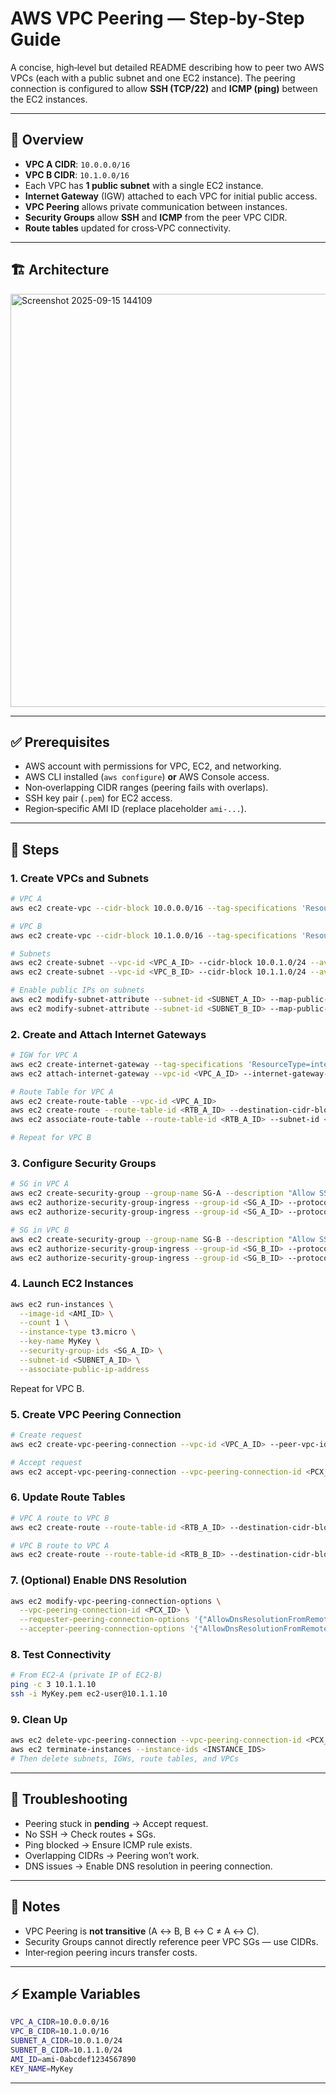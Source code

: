 # AWS VPC Peering — Step‑by‑Step Guide

A concise, high‑level but detailed README describing how to peer two AWS VPCs (each with a public subnet and one EC2 instance). The peering connection is configured to allow **SSH (TCP/22)** and **ICMP (ping)** between the EC2 instances.

---

## 📘 Overview

* **VPC A CIDR**: `10.0.0.0/16`
* **VPC B CIDR**: `10.1.0.0/16`
* Each VPC has **1 public subnet** with a single EC2 instance.
* **Internet Gateway** (IGW) attached to each VPC for initial public access.
* **VPC Peering** allows private communication between instances.
* **Security Groups** allow **SSH** and **ICMP** from the peer VPC CIDR.
* **Route tables** updated for cross‑VPC connectivity.

---

## 🏗️ Architecture

<img width="940" height="661" alt="Screenshot 2025-09-15 144109" src="https://github.com/user-attachments/assets/e9871fa1-2b82-4e0d-b0d0-5af85532f70e" />


---

## ✅ Prerequisites

* AWS account with permissions for VPC, EC2, and networking.
* AWS CLI installed (`aws configure`) **or** AWS Console access.
* Non‑overlapping CIDR ranges (peering fails with overlaps).
* SSH key pair (`.pem`) for EC2 access.
* Region‑specific AMI ID (replace placeholder `ami-...`).

---

## 🚀 Steps

### 1. Create VPCs and Subnets

```bash
# VPC A
aws ec2 create-vpc --cidr-block 10.0.0.0/16 --tag-specifications 'ResourceType=vpc,Tags=[{Key=Name,Value=VPC-A}]'

# VPC B
aws ec2 create-vpc --cidr-block 10.1.0.0/16 --tag-specifications 'ResourceType=vpc,Tags=[{Key=Name,Value=VPC-B}]'

# Subnets
aws ec2 create-subnet --vpc-id <VPC_A_ID> --cidr-block 10.0.1.0/24 --availability-zone <AZ>
aws ec2 create-subnet --vpc-id <VPC_B_ID> --cidr-block 10.1.1.0/24 --availability-zone <AZ>

# Enable public IPs on subnets
aws ec2 modify-subnet-attribute --subnet-id <SUBNET_A_ID> --map-public-ip-on-launch
aws ec2 modify-subnet-attribute --subnet-id <SUBNET_B_ID> --map-public-ip-on-launch
```

### 2. Create and Attach Internet Gateways

```bash
# IGW for VPC A
aws ec2 create-internet-gateway --tag-specifications 'ResourceType=internet-gateway,Tags=[{Key=Name,Value=VPC-A-IGW}]'
aws ec2 attach-internet-gateway --vpc-id <VPC_A_ID> --internet-gateway-id <IGW_A_ID>

# Route Table for VPC A
aws ec2 create-route-table --vpc-id <VPC_A_ID>
aws ec2 create-route --route-table-id <RTB_A_ID> --destination-cidr-block 0.0.0.0/0 --gateway-id <IGW_A_ID>
aws ec2 associate-route-table --route-table-id <RTB_A_ID> --subnet-id <SUBNET_A_ID>

# Repeat for VPC B
```

### 3. Configure Security Groups

```bash
# SG in VPC A
aws ec2 create-security-group --group-name SG-A --description "Allow SSH & ICMP from VPC B" --vpc-id <VPC_A_ID>
aws ec2 authorize-security-group-ingress --group-id <SG_A_ID> --protocol tcp --port 22 --cidr 10.1.0.0/16
aws ec2 authorize-security-group-ingress --group-id <SG_A_ID> --protocol icmp --port -1 --cidr 10.1.0.0/16

# SG in VPC B
aws ec2 create-security-group --group-name SG-B --description "Allow SSH & ICMP from VPC A" --vpc-id <VPC_B_ID>
aws ec2 authorize-security-group-ingress --group-id <SG_B_ID> --protocol tcp --port 22 --cidr 10.0.0.0/16
aws ec2 authorize-security-group-ingress --group-id <SG_B_ID> --protocol icmp --port -1 --cidr 10.0.0.0/16
```

### 4. Launch EC2 Instances

```bash
aws ec2 run-instances \
  --image-id <AMI_ID> \
  --count 1 \
  --instance-type t3.micro \
  --key-name MyKey \
  --security-group-ids <SG_A_ID> \
  --subnet-id <SUBNET_A_ID> \
  --associate-public-ip-address
```

Repeat for VPC B.

### 5. Create VPC Peering Connection

```bash
# Create request
aws ec2 create-vpc-peering-connection --vpc-id <VPC_A_ID> --peer-vpc-id <VPC_B_ID>

# Accept request
aws ec2 accept-vpc-peering-connection --vpc-peering-connection-id <PCX_ID>
```

### 6. Update Route Tables

```bash
# VPC A route to VPC B
aws ec2 create-route --route-table-id <RTB_A_ID> --destination-cidr-block 10.1.0.0/16 --vpc-peering-connection-id <PCX_ID>

# VPC B route to VPC A
aws ec2 create-route --route-table-id <RTB_B_ID> --destination-cidr-block 10.0.0.0/16 --vpc-peering-connection-id <PCX_ID>
```

### 7. (Optional) Enable DNS Resolution

```bash
aws ec2 modify-vpc-peering-connection-options \
  --vpc-peering-connection-id <PCX_ID> \
  --requester-peering-connection-options '{"AllowDnsResolutionFromRemoteVpc":true}' \
  --accepter-peering-connection-options '{"AllowDnsResolutionFromRemoteVpc":true}'
```

### 8. Test Connectivity

```bash
# From EC2-A (private IP of EC2-B)
ping -c 3 10.1.1.10
ssh -i MyKey.pem ec2-user@10.1.1.10
```

### 9. Clean Up

```bash
aws ec2 delete-vpc-peering-connection --vpc-peering-connection-id <PCX_ID>
aws ec2 terminate-instances --instance-ids <INSTANCE_IDS>
# Then delete subnets, IGWs, route tables, and VPCs
```

---

## 🔧 Troubleshooting

* Peering stuck in **pending** → Accept request.
* No SSH → Check routes + SGs.
* Ping blocked → Ensure ICMP rule exists.
* Overlapping CIDRs → Peering won’t work.
* DNS issues → Enable DNS resolution in peering connection.

---

## 📌 Notes

* VPC Peering is **not transitive** (A ↔ B, B ↔ C ≠ A ↔ C).
* Security Groups cannot directly reference peer VPC SGs — use CIDRs.
* Inter‑region peering incurs transfer costs.

---

## ⚡ Example Variables

```bash
VPC_A_CIDR=10.0.0.0/16
VPC_B_CIDR=10.1.0.0/16
SUBNET_A_CIDR=10.0.1.0/24
SUBNET_B_CIDR=10.1.1.0/24
AMI_ID=ami-0abcdef1234567890
KEY_NAME=MyKey
```

---

